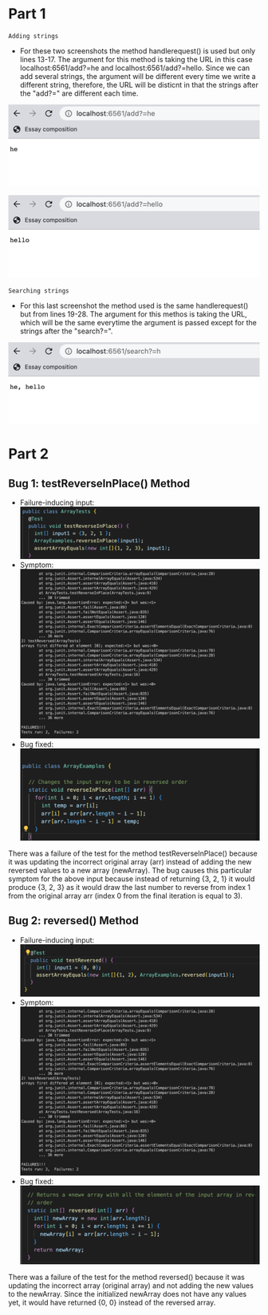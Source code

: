 # **Part 1**
```
Adding strings
```

* For these two screenshots the method handlerequest() is used but only lines 13-17. The argument for this method is taking the URL in this case localhost:6561/add?=he and localhost:6561/add?=hello. Since we can add several strings, the argument will be different every time we write a different string, therefore, the URL will be disticnt in that the strings after the "add?=" are different each time. 

![](s2.png)

![](s3.png)


```
Searching strings
```
* For this last screenshot the method used is the same handlerequest() but from lines 19-28. The argument for this methos is taking the URL, which will be the same everytime the argument is passed except for the strings after the "search?=".

![](s1.png)

# **Part 2**

## Bug 1: testReverseInPlace() Method

* Failure-inducing input:
 ![](ss1.png)
 * Symptom:
 ![](ss2.png)
 * Bug fixed:
 ![](ss3.png)

There was a failure of the test for the method testReverseInPlace() because it was updating the incorrect original array (arr) instead of adding the new reversed values to a new array (newArray). The bug causes this particular symptom for the above input because instead of returning {3, 2, 1} it would produce {3, 2, 3} as it would draw the last number to reverse from index 1 from the original array arr (index 0 from the final iteration is equal to 3).

## Bug 2: reversed() Method

* Failure-inducing input:
 ![](ss4.png)
 * Symptom:
 ![](ss2.png)
 * Bug fixed:
 ![](ss5.png)

 There was a failure of the test for the method reversed() because  it was updating the incorrect array (original array) and not adding the new values to the newArray. Since the initialized newArray does not have any values yet, it would have returned {0, 0} instead of the reversed array.

 